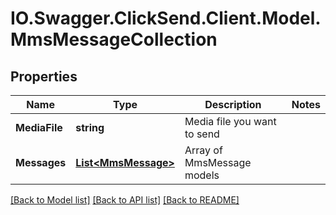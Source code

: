 # IO.Swagger.ClickSend.Client.Model.MmsMessageCollection
## Properties

Name | Type | Description | Notes
------------ | ------------- | ------------- | -------------
**MediaFile** | **string** | Media file you want to send | 
**Messages** | [**List&lt;MmsMessage&gt;**](MmsMessage.md) | Array of MmsMessage models | 

[[Back to Model list]](../README.md#documentation-for-models) [[Back to API list]](../README.md#documentation-for-api-endpoints) [[Back to README]](../README.md)

